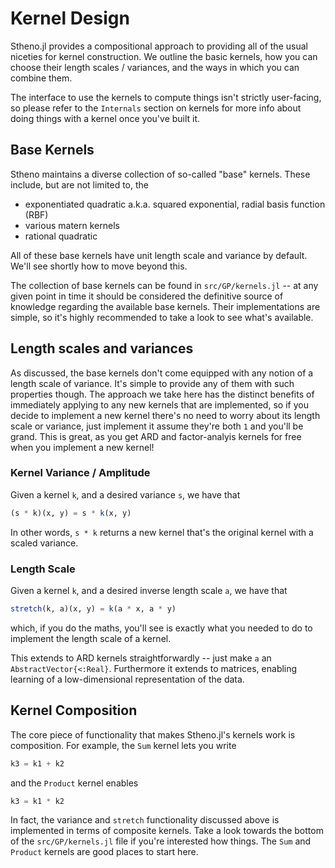 # Kernel Design

Stheno.jl provides a compositional approach to providing all of the usual niceties for kernel construction. We outline the basic kernels, how you can choose their length scales / variances, and the ways in which you can combine them.

The interface to use the kernels to compute things isn't strictly user-facing, so please refer to the `Internals` section on kernels for more info about doing things with a kernel once you've built it.

## Base Kernels

Stheno maintains a diverse collection of so-called "base" kernels. These include, but are not limited to, the

- exponentiated quadratic a.k.a. squared exponential, radial basis function (RBF)
- various matern kernels
- rational quadratic

All of these base kernels have unit length scale and variance by default. We'll see shortly how to move beyond this.

The collection of base kernels can be found in `src/GP/kernels.jl` -- at any given point in time it should be considered the definitive source of knowledge regarding the available base kernels. Their implementations are simple, so it's highly recommended to take a look to see what's available.


## Length scales and variances

As discussed, the base kernels don't come equipped with any notion of a length scale of variance. It's simple to provide any of them with such properties though. The approach we take here has the distinct benefits of immediately applying to any new kernels that are implemented, so if you decide to implement a new kernel there's no need to worry about its length scale or variance, just implement it assume they're both `1` and you'll be grand. This is great, as you get ARD and factor-analyis kernels for free when you implement a new kernel!

### Kernel Variance / Amplitude

Given a kernel `k`, and a desired variance `s`, we have that
```julia
(s * k)(x, y) = s * k(x, y)
```
In other words, `s * k` returns a new kernel that's the original kernel with a scaled variance.

### Length Scale

Given a kernel `k`, and a desired inverse length scale `a`, we have that
```julia
stretch(k, a)(x, y) = k(a * x, a * y)
```
which, if you do the maths, you'll see is exactly what you needed to do to implement the length scale of a kernel.

This extends to ARD kernels straightforwardly -- just make `a` an `AbstractVector{<:Real}`. Furthermore it extends to matrices, enabling learning of a low-dimensional representation of the data.


## Kernel Composition

The core piece of functionality that makes Stheno.jl's kernels work is composition. For example, the `Sum` kernel lets you write
```julia
k3 = k1 + k2
```
and the `Product` kernel enables
```julia
k3 = k1 * k2
```

In fact, the variance and `stretch` functionality discussed above is implemented in terms of composite kernels. Take a look towards the bottom of the `src/GP/kernels.jl` file if you're interested how things. The `Sum` and `Product` kernels are good places to start here.



